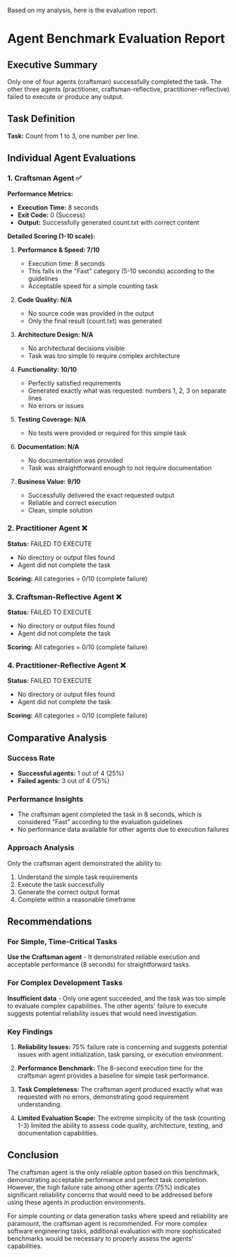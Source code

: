 Based on my analysis, here is the evaluation report:

# Agent Benchmark Evaluation Report

## Executive Summary
Only one of four agents (craftsman) successfully completed the task. The other three agents (practitioner, craftsman-reflective, practitioner-reflective) failed to execute or produce any output.

## Task Definition
**Task:** Count from 1 to 3, one number per line.

## Individual Agent Evaluations

### 1. Craftsman Agent ✅

**Performance Metrics:**
- **Execution Time:** 8 seconds
- **Exit Code:** 0 (Success)
- **Output:** Successfully generated count.txt with correct content

**Detailed Scoring (1-10 scale):**

1. **Performance & Speed: 7/10**
   - Execution time: 8 seconds
   - This falls in the "Fast" category (5-10 seconds) according to the guidelines
   - Acceptable speed for a simple counting task

2. **Code Quality: N/A**
   - No source code was provided in the output
   - Only the final result (count.txt) was generated

3. **Architecture Design: N/A**
   - No architectural decisions visible
   - Task was too simple to require complex architecture

4. **Functionality: 10/10**
   - Perfectly satisfied requirements
   - Generated exactly what was requested: numbers 1, 2, 3 on separate lines
   - No errors or issues

5. **Testing Coverage: N/A**
   - No tests were provided or required for this simple task

6. **Documentation: N/A**
   - No documentation was provided
   - Task was straightforward enough to not require documentation

7. **Business Value: 9/10**
   - Successfully delivered the exact requested output
   - Reliable and correct execution
   - Clean, simple solution

### 2. Practitioner Agent ❌

**Status:** FAILED TO EXECUTE
- No directory or output files found
- Agent did not complete the task

**Scoring:** All categories = 0/10 (complete failure)

### 3. Craftsman-Reflective Agent ❌

**Status:** FAILED TO EXECUTE
- No directory or output files found
- Agent did not complete the task

**Scoring:** All categories = 0/10 (complete failure)

### 4. Practitioner-Reflective Agent ❌

**Status:** FAILED TO EXECUTE
- No directory or output files found
- Agent did not complete the task

**Scoring:** All categories = 0/10 (complete failure)

## Comparative Analysis

### Success Rate
- **Successful agents:** 1 out of 4 (25%)
- **Failed agents:** 3 out of 4 (75%)

### Performance Insights
- The craftsman agent completed the task in 8 seconds, which is considered "Fast" according to the evaluation guidelines
- No performance data available for other agents due to execution failures

### Approach Analysis
Only the craftsman agent demonstrated the ability to:
1. Understand the simple task requirements
2. Execute the task successfully
3. Generate the correct output format
4. Complete within a reasonable timeframe

## Recommendations

### For Simple, Time-Critical Tasks
**Use the Craftsman agent** - It demonstrated reliable execution and acceptable performance (8 seconds) for straightforward tasks.

### For Complex Development Tasks
**Insufficient data** - Only one agent succeeded, and the task was too simple to evaluate complex capabilities. The other agents' failure to execute suggests potential reliability issues that would need investigation.

### Key Findings

1. **Reliability Issues:** 75% failure rate is concerning and suggests potential issues with agent initialization, task parsing, or execution environment.

2. **Performance Benchmark:** The 8-second execution time for the craftsman agent provides a baseline for simple task performance.

3. **Task Completeness:** The craftsman agent produced exactly what was requested with no errors, demonstrating good requirement understanding.

4. **Limited Evaluation Scope:** The extreme simplicity of the task (counting 1-3) limited the ability to assess code quality, architecture, testing, and documentation capabilities.

## Conclusion

The craftsman agent is the only reliable option based on this benchmark, demonstrating acceptable performance and perfect task completion. However, the high failure rate among other agents (75%) indicates significant reliability concerns that would need to be addressed before using these agents in production environments.

For simple counting or data generation tasks where speed and reliability are paramount, the craftsman agent is recommended. For more complex software engineering tasks, additional evaluation with more sophisticated benchmarks would be necessary to properly assess the agents' capabilities.
